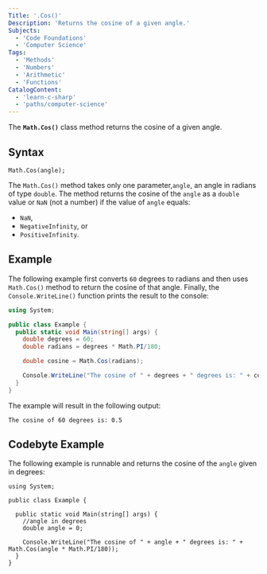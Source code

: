 ```yaml
---
Title: '.Cos()'
Description: 'Returns the cosine of a given angle.'
Subjects:
  - 'Code Foundations'
  - 'Computer Science'
Tags:
  - 'Methods'
  - 'Numbers'
  - 'Arithmetic'
  - 'Functions' 
CatalogContent:
  - 'learn-c-sharp'
  - 'paths/computer-science'
---
```


The **`Math.Cos()`** class method returns the cosine of a given angle.

## Syntax

```pseudo
Math.Cos(angle);
```

The `Math.Cos()` method takes only one parameter,`angle`, an angle in radians of type `double`. The method returns the cosine of the `angle` as a `double` value or `NaN` (not a number) if the value of `angle` equals:

- `NaN`,
- `NegativeInfinity`, or
- `PositiveInfinity`.

## Example

The following example first converts `60` degrees to radians and then uses `Math.Cos()` method to return the cosine of that angle. Finally, the `Console.WriteLine()` function prints the result to the console:

```cs
using System;

public class Example {
  public static void Main(string[] args) {
    double degrees = 60;
    double radians = degrees * Math.PI/180;

    double cosine = Math.Cos(radians);

    Console.WriteLine("The cosine of " + degrees + " degrees is: " + cosine);
  }
}
```

The example will result in the following output:

```shell
The cosine of 60 degrees is: 0.5
```

## Codebyte Example

The following example is runnable and returns the cosine of the `angle` given in degrees:

```codebyte/csharp
using System;

public class Example {

  public static void Main(string[] args) {
    //angle in degrees
    double angle = 0;

    Console.WriteLine("The cosine of " + angle + " degrees is: " + Math.Cos(angle * Math.PI/180));
  }
}
```
